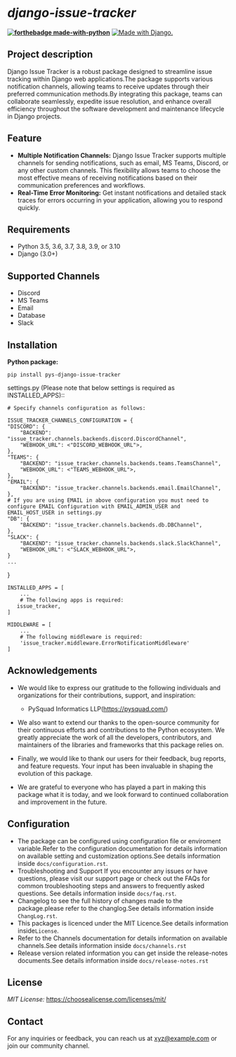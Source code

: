 
<h1><i> django-issue-tracker</i></h1>

**[![forthebadge made-with-python](http://ForTheBadge.com/images/badges/made-with-python.svg)](https://www.python.org/)**
<a href="http://www.djangoproject.com/"><img src="https://www.djangoproject.com/m/img/badges/djangomade124x25.gif" border="0" alt="Made with Django." title="Made with Django." /></a>

## Project description
Django Issue Tracker is a robust package designed to streamline issue tracking within Django web applications.The package supports various notification channels, allowing teams to receive updates through their preferred communication methods.By integrating this package, teams can collaborate seamlessly, expedite issue resolution, and enhance overall efficiency throughout the software development and maintenance lifecycle in Django projects.
## Feature

* **Multiple Notification Channels:**
Django Issue Tracker supports multiple channels for sending notifications, such as email, MS Teams, Discord, or any other custom channels. This flexibility allows teams to choose the most effective means of receiving notifications based on their communication preferences and workflows.
* **Real-Time Error Monitoring:**
Get instant notifications and detailed stack traces for errors occurring in your application, allowing you to respond quickly.

## Requirements
- Python 3.5, 3.6, 3.7, 3.8, 3.9, or 3.10
- Django (3.0+)
## Supported Channels
- Discord
- MS Teams
- Email
- Database
- Slack

## Installation 

**Python package:**

    pip install pys-django-issue-tracker

settings.py (Please note that below settings is required as INSTALLED_APPS)::

    # Specify channels configuration as follows:

    ISSUE_TRACKER_CHANNELS_CONFIGURATION = {
    "DISCORD": {
        "BACKEND": "issue_tracker.channels.backends.discord.DiscordChannel",
        "WEBHOOK_URL": <"DISCORD_WEBHOOK_URL">,
    },
    "TEAMS": {
        "BACKEND": "issue_tracker.channels.backends.teams.TeamsChannel",
        "WEBHOOK_URL": <"TEAMS_WEBHOOK_URL">,
    },
    "EMAIL": {
        "BACKEND": "issue_tracker.channels.backends.email.EmailChannel",
    },
    # If you are using EMAIL in above configuration you must need to configure EMAIL Configuration with EMAIL_ADMIN_USER and EMAIL_HOST_USER in settings.py
    "DB": {
        "BACKEND": "issue_tracker.channels.backends.db.DBChannel",
    },
    "SLACK": {
        "BACKEND": "issue_tracker.channels.backends.slack.SlackChannel",
        "WEBHOOK_URL": <"SLACK_WEBHOOK_URL">,
    }
    ...
}

    INSTALLED_APPS = [
        ...
        # The following apps is required:
       issue_tracker,
    ]

    MIDDLEWARE = [
        ...
        # The following middleware is required:
        'issue_tracker.middleware.ErrorNotificationMiddleware'
    ]
## Acknowledgements
 - We would like to express our gratitude to the following individuals and organizations for their contributions, support, and inspiration:
   - PySquad Informatics LLP(https://pysquad.com/)

 - We also want to extend our thanks to the open-source community for their continuous efforts and contributions to the Python ecosystem. We greatly appreciate the work of all the developers, contributors, and maintainers of the libraries and frameworks that this package relies on.
 - Finally, we would like to thank our users for their feedback, bug reports, and feature requests. Your input has been invaluable in shaping the evolution of this package.
 - We are grateful to everyone who has played a part in making this package what it is today, and we look forward to continued collaboration and improvement in the future.

## Configuration
-  The package can be configured using configuration file or enviroment variable.Refer to the configuration documentation for details information on available setting and customization options.See details information inside `docs/configuration.rst`.
-  Troubleshooting and Support If you encounter any issues or have questions, please visit our support page or check out the FAQs for common troubleshooting steps and answers to frequently asked questions. See details information inside `docs/faq.rst`.
-  Changelog to see the full history of changes made to the package.please refer to the changlog.See details information inside `ChangLog.rst`.
-  This packages is licenced under the MIT Licence.See details information inside`License`.
-  Refer to the Channels documentation for details information on available channels.See details information inside `docs/channels.rst`
-  Release version related information you can get inside the release-notes documents.See details information inside `docs/release-notes.rst`

## License
*MIT License:* <https://choosealicense.com/licenses/mit/>

## Contact
For any inquiries or feedback, you can reach us at xyz@example.com or join our community channel.
